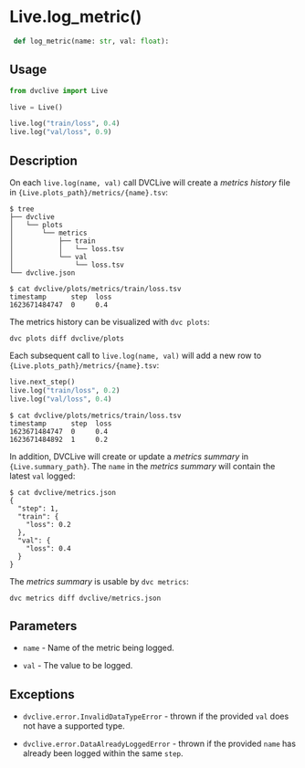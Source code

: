 # Live.log_metric()

```py
 def log_metric(name: str, val: float):
```

## Usage

```py
from dvclive import Live

live = Live()

live.log("train/loss", 0.4)
live.log("val/loss", 0.9)
```

## Description

On each `live.log(name, val)` call DVCLive will create a _metrics history_ file
in `{Live.plots_path}/metrics/{name}.tsv`:

```dvc
$ tree
├── dvclive
│   └── plots
│       └── metrics
│           ├── train
│           │   └── loss.tsv
│           └── val
│               └── loss.tsv
└── dvclive.json
```

```dvc
$ cat dvclive/plots/metrics/train/loss.tsv
timestamp      step  loss
1623671484747  0     0.4
```

<admon type="tip">

The metrics history can be visualized with `dvc plots`:

```
dvc plots diff dvclive/plots
```

</admon>

Each subsequent call to `live.log(name, val)` will add a new row to
`{Live.plots_path}/metrics/{name}.tsv`:

```python
live.next_step()
live.log("train/loss", 0.2)
live.log("val/loss", 0.4)
```

```dvc
$ cat dvclive/plots/metrics/train/loss.tsv
timestamp      step  loss
1623671484747  0     0.4
1623671484892  1     0.2
```

In addition, DVCLive will create or update a _metrics summary_ in
`{Live.summary_path}`. The `name` in the _metrics summary_ will contain the
latest `val` logged:

```dvc
$ cat dvclive/metrics.json
{
  "step": 1,
  "train": {
    "loss": 0.2
  },
  "val": {
    "loss": 0.4
  }
}
```

<admon type="tip">

The _metrics summary_ is usable by `dvc metrics`:

```
dvc metrics diff dvclive/metrics.json
```

</admon>

## Parameters

- `name` - Name of the metric being logged.

- `val` - The value to be logged.

## Exceptions

- `dvclive.error.InvalidDataTypeError` - thrown if the provided `val` does not
  have a supported type.

- `dvclive.error.DataAlreadyLoggedError` - thrown if the provided `name` has
  already been logged within the same `step`.
